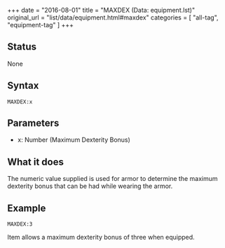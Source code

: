 +++
date = "2016-08-01"
title = "MAXDEX (Data: equipment.lst)"
original_url = "list/data/equipment.html#maxdex"
categories = [ "all-tag", "equipment-tag" ]
+++

## Status

None

## Syntax

`MAXDEX:x`

## Parameters

-   x: Number (Maximum Dexterity Bonus)



What it does
------------

The numeric value supplied is used for armor to determine the maximum
dexterity bonus that can be had while wearing the armor.

Example
-------

`MAXDEX:3`

Item allows a maximum dexterity bonus of three when equipped.

